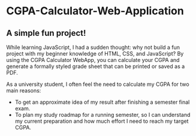 # CGPA-Calculator-Web-Application
A simple fun project!
---
While learning JavaScript, I had a sudden thought: why not build a fun project with my beginner knowledge of HTML, CSS, and JavaScript?
By using the CGPA Calculator WebApp, you can calculate your CGPA and generate a formally styled grade sheet that can be printed or saved as a PDF.

As a university student, I often feel the need to calculate my CGPA for two main reasons:

  - To get an approximate idea of my result after finishing a semester final exam.
  - To plan my study roadmap for a running semester, so I can understand my current preparation and how much effort I need to reach my target CGPA.

